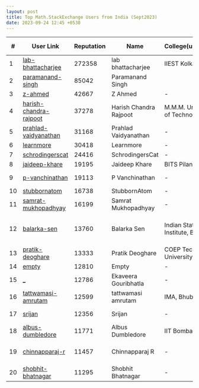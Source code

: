 ```yaml
---
layout: post
title: Top Math.StackExchange Users from India (Sept2023)
date: 2023-09-24 12:45 +0530
---
```


|#|User Link|Reputation|Name|College(undergrad)|Company(most well known)|
|---|---|---|---|---|---|
| 1 | [ lab-bhattacharjee ](https://math.stackexchange.com/users/33337) | 272358 | lab bhattacharjee | IIEST Kolkata | RS Software |
| 2 | [ paramanand-singh ](https://math.stackexchange.com/users/72031) | 85042 | Paramanand Singh|||
| 3 | [ z-ahmed ](https://math.stackexchange.com/users/671540) | 42667 | Z Ahmed | - | - |
| 4 | [ harish-chandra-rajpoot ](https://math.stackexchange.com/users/210295) | 37278 | Harish Chandra Rajpoot | M.M.M. University of Technology | IITB(Phd) |
| 5 | [ prahlad-vaidyanathan ](https://math.stackexchange.com/users/89789) | 31168 | Prahlad Vaidyanathan | - | IISER Bhopal(professor) |
| 6 | [ learnmore ](https://math.stackexchange.com/users/294365) | 30418 | Learnmore | - | - |
| 7 | [ schrodingerscat ](https://math.stackexchange.com/users/278967) | 24416 | SchrodingersCat | - | - |
| 8 | [ jaideep-khare ](https://math.stackexchange.com/users/421580) | 19195 | Jaideep Khare | BITS Pilani | AMD |
| 9 | [ p-vanchinathan ](https://math.stackexchange.com/users/28915) | 19113 | P Vanchinathan | - | VIT Uiversit(professor) |
| 10 | [ stubbornatom ](https://math.stackexchange.com/users/321264) | 16738 | StubbornAtom | - | - |
| 11 | [ samrat-mukhopadhyay ](https://math.stackexchange.com/users/83973) | 16199 | Samrat Mukhopadhyay | - | IIT (ISM) Dhanbad(professor) |
| 12 | [ balarka-sen ](https://math.stackexchange.com/users/117002) | 13760 | Balarka Sen | Indian Statistical Institute, Bangalore | Tata Institute of Fundamental Research, Bombay(phd) |
| 13 | [ pratik-deoghare ](https://math.stackexchange.com/users/705) | 13333 | Pratik Deoghare | COEP Technological University | Kubermatic |
| 14 | [ empty ](https://math.stackexchange.com/users/174970) | 12810 | Empty | - | - |
| 15 | [ _ ](https://math.stackexchange.com/users/31458) | 12786 | Ekaveera Gouribhatla | - | founder of coaching institue |
| 16 | [ tattwamasi-amrutam ](https://math.stackexchange.com/users/90328) | 12599 | tattwamasi amrutam | IMA, Bhubaneswar | Ben Gurion University(postdoc) |
| 17 | [ srijan ](https://math.stackexchange.com/users/30856) | 12356 | Srijan | - | University of Allahabad(professor) |
| 18 | [ albus-dumbledore ](https://math.stackexchange.com/users/769226) | 11771 | Albus Dumbledore | IIT Bombay | - |
| 19 | [ chinnapparaj-r ](https://math.stackexchange.com/users/378881) | 11457 | Chinnapparaj R | - | Arul Anandar College, Madurai(professor) |
| 20 | [ shobhit-bhatnagar ](https://math.stackexchange.com/users/59380) | 11295 | Shobhit Bhatnagar | - | - |

